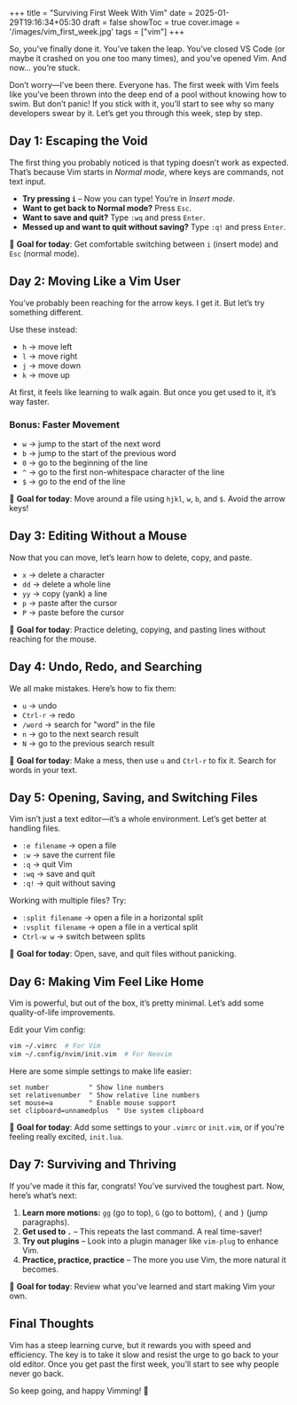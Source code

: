 +++
title = "Surviving First Week With Vim"
date = 2025-01-29T19:16:34+05:30
draft = false
showToc = true
cover.image = '/images/vim_first_week.jpg'
tags = ["vim"]
+++

So, you’ve finally done it. You’ve taken the leap. You’ve closed VS Code (or maybe it crashed on you one too many times), and you’ve opened Vim. And now… you’re stuck.

Don’t worry—I’ve been there. Everyone has. The first week with Vim feels like you’ve been thrown into the deep end of a pool without knowing how to swim. But don’t panic! If you stick with it, you’ll start to see why so many developers swear by it. Let’s get you through this week, step by step.

## Day 1: Escaping the Void

The first thing you probably noticed is that typing doesn’t work as expected. That’s because Vim starts in _Normal mode_, where keys are commands, not text input.

- **Try pressing `i`** – Now you can type! You’re in _Insert mode_.
- **Want to get back to Normal mode?** Press `Esc`.
- **Want to save and quit?** Type `:wq` and press `Enter`.
- **Messed up and want to quit without saving?** Type `:q!` and press `Enter`.

🎯 **Goal for today**: Get comfortable switching between `i` (insert mode) and `Esc` (normal mode).

## Day 2: Moving Like a Vim User

You’ve probably been reaching for the arrow keys. I get it. But let’s try something different.

Use these instead:

- `h` → move left
- `l` → move right
- `j` → move down
- `k` → move up

At first, it feels like learning to walk again. But once you get used to it, it’s way faster.

### Bonus: Faster Movement

- `w` → jump to the start of the next word
- `b` → jump to the start of the previous word
- `0` → go to the beginning of the line
- `^` → go to the first non-whitespace character of the line
- `$` → go to the end of the line

🎯 **Goal for today**: Move around a file using `hjkl`, `w`, `b`, and `$`. Avoid the arrow keys!

## Day 3: Editing Without a Mouse

Now that you can move, let’s learn how to delete, copy, and paste.

- `x` → delete a character
- `dd` → delete a whole line
- `yy` → copy (yank) a line
- `p` → paste after the cursor
- `P` → paste before the cursor

🎯 **Goal for today**: Practice deleting, copying, and pasting lines without reaching for the mouse.

## Day 4: Undo, Redo, and Searching

We all make mistakes. Here’s how to fix them:

- `u` → undo
- `Ctrl-r` → redo
- `/word` → search for "word" in the file
- `n` → go to the next search result
- `N` → go to the previous search result

🎯 **Goal for today**: Make a mess, then use `u` and `Ctrl-r` to fix it. Search for words in your text.

## Day 5: Opening, Saving, and Switching Files

Vim isn’t just a text editor—it’s a whole environment. Let’s get better at handling files.

- `:e filename` → open a file
- `:w` → save the current file
- `:q` → quit Vim
- `:wq` → save and quit
- `:q!` → quit without saving

Working with multiple files? Try:

- `:split filename` → open a file in a horizontal split
- `:vsplit filename` → open a file in a vertical split
- `Ctrl-w w` → switch between splits

🎯 **Goal for today**: Open, save, and quit files without panicking.

## Day 6: Making Vim Feel Like Home

Vim is powerful, but out of the box, it’s pretty minimal. Let’s add some quality-of-life improvements.

Edit your Vim config:

```sh
vim ~/.vimrc  # For Vim
vim ~/.config/nvim/init.vim  # For Neovim
```

Here are some simple settings to make life easier:

```vim
set number          " Show line numbers
set relativenumber  " Show relative line numbers
set mouse=a         " Enable mouse support
set clipboard=unnamedplus  " Use system clipboard
```

🎯 **Goal for today**: Add some settings to your `.vimrc` or `init.vim`, or if you're feeling really excited, `init.lua`.

## Day 7: Surviving and Thriving

If you’ve made it this far, congrats! You’ve survived the toughest part. Now, here’s what’s next:

1. **Learn more motions:** `gg` (go to top), `G` (go to bottom), `{` and `}` (jump paragraphs).
2. **Get used to `.`** – This repeats the last command. A real time-saver!
3. **Try out plugins** – Look into a plugin manager like `vim-plug` to enhance Vim.
4. **Practice, practice, practice** – The more you use Vim, the more natural it becomes.

🎯 **Goal for today**: Review what you’ve learned and start making Vim your own.

## Final Thoughts

Vim has a steep learning curve, but it rewards you with speed and efficiency. The key is to take it slow and resist the urge to go back to your old editor. Once you get past the first week, you’ll start to see why people never go back.

So keep going, and happy Vimming! 🚀
